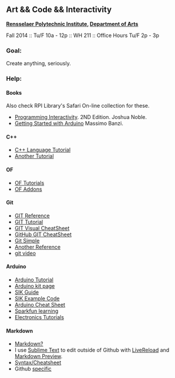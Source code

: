 ## Art && Code && Interactivity

__[Rensselaer Polytechnic Institute](http://www.rpi.edu), [Department of Arts](http://www.arts.rpi.edu)__

Fall 2014 :: Tu/F 10a - 12p :: WH 211 :: Office Hours Tu/F 2p - 3p

### Goal:
Create anything, seriously.

### Help:

#### Books
Also check RPI Library's Safari On-line collection for these.
- [Programming Interactivity](http://www.amazon.com/Programming-Interactivity-Joshua-Noble/dp/144931144X/ref=sr_1_1?ie=UTF8&qid=1377466182&sr=8-1&keywords=programming+interactivity). 2ND Edition. Joshua Noble.
- [Getting Started with Arduino](http://www.amazon.com/Getting-Started-Arduino-Massimo-Banzi/dp/1449309879/ref=pd_sim_b_13) Massimo Banzi.

#### C++
- [C++ Language Tutorial](http://www.cplusplus.com/doc/tutorial)
- [Another Tutorial](http://www.cprogramming.com/tutorial/)

#### OF
- [OF Tutorials](http://www.openframeworks.cc/tutorials/)
- [OF Addons](http://ofxaddons.com/)

#### Git
- [GIT Reference](http://gitref.org/)
- [GIT Tutorial](http://try.github.com/levels/1/challenges/1)
- [GIT Visual CheatSheet](http://ndpsoftware.com/git-cheatsheet.html)
- [GitHub GIT CheatSheet](https://education.github.com/git-cheat-sheet-education.pdf)
- [Git Simple](http://rogerdudler.github.io/git-guide/)
- [Another Reference](http://marklodato.github.io/visual-git-guide/index-en.html)
- [git video](http://www.codeschool.com/courses/try-git)

#### Arduino
- [Arduino Tutorial](http://arduino.cc/en/Tutorial/HomePage)
- [Arduino kit page](https://www.sparkfun.com/products/retired/11227)
- [SIK Guide](http://dlnmh9ip6v2uc.cloudfront.net/datasheets/Kits/SFE03-0012-SIK.Guide-300dpi-01.pdf)
- [SIK Example Code](http://dlnmh9ip6v2uc.cloudfront.net/datasheets/Kits/SIK%20Guide%20Code.zip)
- [Arduino Cheat Sheet](https://learn.sparkfun.com/curriculum/8)
- [Sparkfun learning](https://learn.sparkfun.com)
- [Electronics Tutorials](https://learn.sparkfun.com/tutorials)

#### Markdown
 - [Markdown?](http://en.wikipedia.org/wiki/Markdown)
 - I use [Sublime Text](http://www.sublimetext.com) to edit outside of Github with [LiveReload](https://github.com/dz0ny/LiveReload-sublimetext2) and [Markdown Preview](https://github.com/revolunet/sublimetext-markdown-preview).
 - [Syntax/Cheatsheet](http://daringfireball.net/projects/markdown/syntax)
 - Github [specific](https://help.github.com/articles/github-flavored-markdown)
